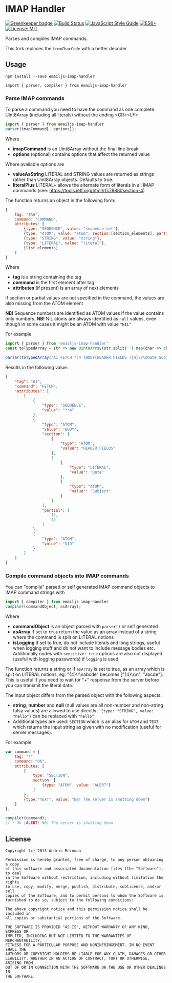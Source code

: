 # IMAP Handler

[![Greenkeeper badge](https://badges.greenkeeper.io/emailjs/emailjs-imap-handler.svg)](https://greenkeeper.io/) [![Build Status](https://travis-ci.org/emailjs/emailjs-imap-handler.png?branch=master)](https://travis-ci.org/emailjs/emailjs-imap-handler) [![JavaScript Style Guide](https://img.shields.io/badge/code_style-standard-brightgreen.svg)](https://standardjs.com)  [![ES6+](https://camo.githubusercontent.com/567e52200713e0f0c05a5238d91e1d096292b338/68747470733a2f2f696d672e736869656c64732e696f2f62616467652f65732d362b2d627269676874677265656e2e737667)](https://kangax.github.io/compat-table/es6/) [![License: MIT](https://img.shields.io/badge/License-MIT-yellow.svg)](https://opensource.org/licenses/MIT)

Parses and compiles IMAP commands.

This fork replaces the `fromCharCode` with a better decoder.

## Usage

```
npm install --save emailjs-imap-handler

import { parser, compiler } from emailjs-imap-handler
```

### Parse IMAP commands

To parse a command you need to have the command as one complete Uint8Array (including all literals) without the ending &lt;CR&gt;&lt;LF&gt;

```javascript
import { parser } from emailjs-imap-handler
parser(imapCommand[, options]);
```

Where

  * **imapCommand** is an Uint8Array without the final line break
  * **options** (optional) contains options that affect the returned value

Where available options are

  * **valueAsString** LITERAL and STRING values are returned as strings rather than Uint8Array objects. Defaults to true.
  * **literalPlus** LITERAL+ allows the alternate form of literals in all IMAP commands (see: https://tools.ietf.org/html/rfc7888#section-4)

The function returns an object in the following form:

```javascript
{
    tag: "TAG",
    command: "COMMAND",
    attributes: [
        {type: "SEQUENCE", value: "sequence-set"},
        {type: "ATOM", value: "atom", section:[section_elements], partial: [start, end]},
        {type: "STRING", value: "string"},
        {type: "LITERAL", value: "literal"},
        [list_elements]
    ]
}
```

Where

  * **tag** is a string containing the tag
  * **command** is the first element after tag
  * **attributes** (if present) is an array of next elements

If section or partial values are not specified in the command, the values are also missing from the ATOM element

**NB!** Sequence numbers are identified as ATOM values if the value contains only numbers.
**NB!** NIL atoms are always identified as `null` values, even though in some cases it might be an ATOM with value `"NIL"`

For example

```javascript
import { parser } from 'emailjs-imap-handler'
const toTypedArray = str => new Uint8Array(str.split('').map(char => char.charCodeAt(0)))

parser(toTypedArray("A1 FETCH *:4 (BODY[HEADER.FIELDS ({4}\r\nDate Subject)]<12.45> UID)"));
```

Results in the following value:

```json
{
    "tag": "A1",
    "command": "FETCH",
    "attributes": [
        [
            {
                "type": "SEQUENCE",
                "value": "*:4"
            },
            {
                "type": "ATOM",
                "value": "BODY",
                "section": [
                    {
                        "type": "ATOM",
                        "value": "HEADER.FIELDS"
                    },
                    [
                        {
                            "type": "LITERAL",
                            "value": "Date"
                        },
                        {
                            "type": "ATOM",
                            "value": "Subject"
                        }
                    ]
                ],
                "partial": [
                    12,
                    45
                ]
            },
            {
                "type": "ATOM",
                "value": "UID"
            }
        ]
    ]
}
```

### Compile command objects into IMAP commands

You can "compile" parsed or self generated IMAP command objects to IMAP command strings with

```javascript
import { compiler } from emailjs-imap-handler
compiler(commandObject, asArray);
```

Where

  * **commandObject** is an object parsed with `parser()` or self generated
  * **asArray** if set to `true` return the value as an array instead of a string where the command is split on LITERAL notions
  * **isLogging** if set to true, do not include literals and long strings, useful when logging stuff and do not want to include message bodies etc. Additionally nodes with `sensitive: true` options are also not displayed (useful with logging passwords) if `logging` is used.

The function returns a string or if `asArray` is set to true, as an array which is split on LITERAL notions, eg. "{4}\r\nabcde" becomes ["{4}\r\n", "abcde"]. This is useful if you need to wait for "+" response from the server before you can transmit the literal data.

The input object differs from the parsed object with the following aspects:

  * **string**, **number** and **null** (null values are all non-number and non-string falsy values) are allowed to use directly - `{type: "STRING", value: "hello"}` can be replaced with `"hello"`
  * Additional types are used: `SECTION` which is an alias for `ATOM` and `TEXT` which returns the input string as given with no modification (useful for server messages).

For example

```javascript
var command = {
    tag: "*",
    command: "OK",
    attributes: [
        {
            type: "SECTION",
            section: [
                {type: "ATOM", value: "ALERT"}
            ]
        },
        {type:"TEXT", value: "NB! The server is shutting down"}
    ]
};

compiler(command);
// * OK [ALERT] NB! The server is shutting down
```

## License

```
Copyright (c) 2013 Andris Reinman

Permission is hereby granted, free of charge, to any person obtaining a copy
of this software and associated documentation files (the "Software"), to deal
in the Software without restriction, including without limitation the rights
to use, copy, modify, merge, publish, distribute, sublicense, and/or sell
copies of the Software, and to permit persons to whom the Software is
furnished to do so, subject to the following conditions:

The above copyright notice and this permission notice shall be included in
all copies or substantial portions of the Software.

THE SOFTWARE IS PROVIDED "AS IS", WITHOUT WARRANTY OF ANY KIND, EXPRESS OR
IMPLIED, INCLUDING BUT NOT LIMITED TO THE WARRANTIES OF MERCHANTABILITY,
FITNESS FOR A PARTICULAR PURPOSE AND NONINFRINGEMENT. IN NO EVENT SHALL THE
AUTHORS OR COPYRIGHT HOLDERS BE LIABLE FOR ANY CLAIM, DAMAGES OR OTHER
LIABILITY, WHETHER IN AN ACTION OF CONTRACT, TORT OR OTHERWISE, ARISING FROM,
OUT OF OR IN CONNECTION WITH THE SOFTWARE OR THE USE OR OTHER DEALINGS IN
THE SOFTWARE.
```
